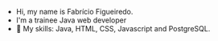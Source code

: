 - Hi, my name is Fabrício Figueiredo.
- I'm a trainee Java web developer
- 🌱 My skills: Java, HTML, CSS, Javascript and PostgreSQL.

